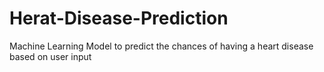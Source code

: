 # Herat-Disease-Prediction
Machine Learning Model to predict the chances of having a heart disease based on user input
